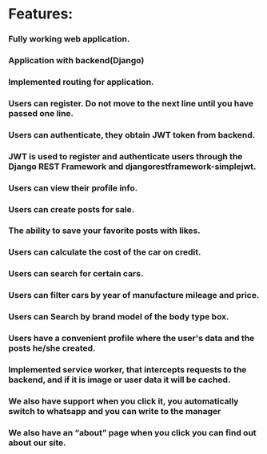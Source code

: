 # Features:
### Fully working web application.
### Application with backend(Django)
### Implemented routing for application.
### Users can register. Do not move to the next line until you have passed one line.
### Users can authenticate, they obtain JWT token from backend.
### JWT is used to register and authenticate users through the Django REST Framework and djangorestframework-simplejwt.
### Users can view their profile info.
### Users can create posts for sale.
### The ability to save your favorite posts with likes.
### Users can calculate the cost of the car on credit.
### Users can search for certain cars.
### Users can filter cars by year of manufacture mileage and price.
### Users can Search by brand model of the body type box.
### Users have a сonvenient profile where the user's data and the posts he/she created.
### Implemented service worker, that intercepts requests to the backend, and if it is image or user data it will be cached.
### We also have support when you click it, you automatically switch to whatsapp and you can write to the manager
### We also have an “about” page when you click you can find out about our site.

